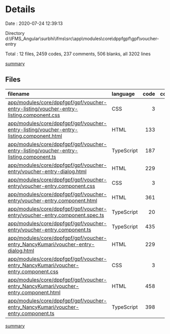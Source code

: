 # Details

Date : 2020-07-24 12:39:13

Directory d:\IFMS_Angular\surbhi\ifms\src\app\modules\core\dppfgpf\gpf\voucher-entry

Total : 12 files,  2459 codes, 237 comments, 506 blanks, all 3202 lines

[summary](results.md)

## Files
| filename | language | code | comment | blank | total |
| :--- | :--- | ---: | ---: | ---: | ---: |
| [app/modules/core/dppfgpf/gpf/voucher-entry-listing/voucher-entry-listing.component.css](/app/modules/core/dppfgpf/gpf/voucher-entry-listing/voucher-entry-listing.component.css) | CSS | 3 | 0 | 1 | 4 |
| [app/modules/core/dppfgpf/gpf/voucher-entry-listing/voucher-entry-listing.component.html](/app/modules/core/dppfgpf/gpf/voucher-entry-listing/voucher-entry-listing.component.html) | HTML | 133 | 14 | 11 | 158 |
| [app/modules/core/dppfgpf/gpf/voucher-entry-listing/voucher-entry-listing.component.ts](/app/modules/core/dppfgpf/gpf/voucher-entry-listing/voucher-entry-listing.component.ts) | TypeScript | 187 | 19 | 25 | 231 |
| [app/modules/core/dppfgpf/gpf/voucher-entry/voucher-entry-dialog.html](/app/modules/core/dppfgpf/gpf/voucher-entry/voucher-entry-dialog.html) | HTML | 229 | 0 | 48 | 277 |
| [app/modules/core/dppfgpf/gpf/voucher-entry/voucher-entry.component.css](/app/modules/core/dppfgpf/gpf/voucher-entry/voucher-entry.component.css) | CSS | 3 | 0 | 1 | 4 |
| [app/modules/core/dppfgpf/gpf/voucher-entry/voucher-entry.component.html](/app/modules/core/dppfgpf/gpf/voucher-entry/voucher-entry.component.html) | HTML | 361 | 109 | 62 | 532 |
| [app/modules/core/dppfgpf/gpf/voucher-entry/voucher-entry.component.spec.ts](/app/modules/core/dppfgpf/gpf/voucher-entry/voucher-entry.component.spec.ts) | TypeScript | 20 | 0 | 6 | 26 |
| [app/modules/core/dppfgpf/gpf/voucher-entry/voucher-entry.component.ts](/app/modules/core/dppfgpf/gpf/voucher-entry/voucher-entry.component.ts) | TypeScript | 435 | 28 | 105 | 568 |
| [app/modules/core/dppfgpf/gpf/voucher-entry_NancyKumari/voucher-entry-dialog.html](/app/modules/core/dppfgpf/gpf/voucher-entry_NancyKumari/voucher-entry-dialog.html) | HTML | 229 | 0 | 48 | 277 |
| [app/modules/core/dppfgpf/gpf/voucher-entry_NancyKumari/voucher-entry.component.css](/app/modules/core/dppfgpf/gpf/voucher-entry_NancyKumari/voucher-entry.component.css) | CSS | 3 | 0 | 1 | 4 |
| [app/modules/core/dppfgpf/gpf/voucher-entry_NancyKumari/voucher-entry.component.html](/app/modules/core/dppfgpf/gpf/voucher-entry_NancyKumari/voucher-entry.component.html) | HTML | 458 | 0 | 75 | 533 |
| [app/modules/core/dppfgpf/gpf/voucher-entry_NancyKumari/voucher-entry.component.ts](/app/modules/core/dppfgpf/gpf/voucher-entry_NancyKumari/voucher-entry.component.ts) | TypeScript | 398 | 67 | 123 | 588 |

[summary](results.md)
